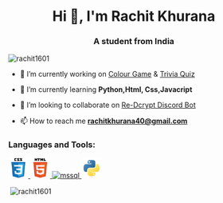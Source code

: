 <h1 align="center">Hi 👋, I'm Rachit Khurana</h1>
<h3 align="center">A student from India</h3>

<p align="left"> <img src="https://komarev.com/ghpvc/?username=rachit1601&label=Profile%20views&color=0e75b6&style=flat" alt="rachit1601" /> </p>

- 🔭 I’m currently working on [Colour Game](https://github.com/rachit1601/colorgame) & [Trivia Quiz](https://github.com/rachit1601/Python-Project)

- 🌱 I’m currently learning **Python,Html, Css,Javacript**

- 👯 I’m looking to collaborate on [Re-Dcrypt Discord Bot](github.com/rachit1601/Re-Dcrypt-Bot)

- 📫 How to reach me **rachitkhurana40@gmail.com**


<h3 align="left">Languages and Tools:</h3>
<p align="left"> <a href="https://www.w3schools.com/css/" target="_blank"> <img src="https://raw.githubusercontent.com/devicons/devicon/master/icons/css3/css3-original-wordmark.svg" alt="css3" width="40" height="40"/> </a> <a href="https://www.w3.org/html/" target="_blank"> <img src="https://raw.githubusercontent.com/devicons/devicon/master/icons/html5/html5-original-wordmark.svg" alt="html5" width="40" height="40"/> </a> <a href="https://www.microsoft.com/en-us/sql-server" target="_blank"> <img src="https://cdn.worldvectorlogo.com/logos/microsoft-sql-server.svg" alt="mssql" width="40" height="40"/> </a> <a href="https://www.python.org" target="_blank"> <img src="https://raw.githubusercontent.com/devicons/devicon/master/icons/python/python-original.svg" alt="python" width="40" height="40"/> </a> </p>

<p>&nbsp;<img align="center" src="https://github-readme-stats.vercel.app/api?username=rachit1601&show_icons=true&locale=en" alt="rachit1601" /></p>

